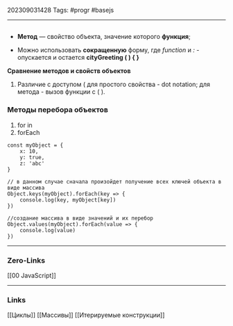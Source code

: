 202309031428
Tags: #progr #basejs 

---
##
- **Метод** — свойство объекта, значение которого **функция**;

- Можно использовать **сокращенную** форму, где *function* и *:* - опускается и остается **cityGreeting ( ) { }**

**Сравнение методов и свойств объектов**
1. Различие с доступом ( для простого свойства - dot notation; для метода - вызов функции с ( ).

### Методы перебора объектов
1. for in
2. forEach

```JS
const myObject = {
	x: 10,
	y: true,
	z: 'abc'
}

// в данном случае сначала произойдет получение всех ключей объекта в виде массива
Object.keys(myObject).forEach(key => {
	console.log(key, myObject[key])
})

//создание массива в виде значений и их перебор
Object.values(myObject).forEach(value => {
	console.log(value)
})
```

---
### Zero-Links
[[00 JavaScript]]

---
### Links
[[Циклы]]
[[Массивы]]
[[Итерируемые конструкции]]